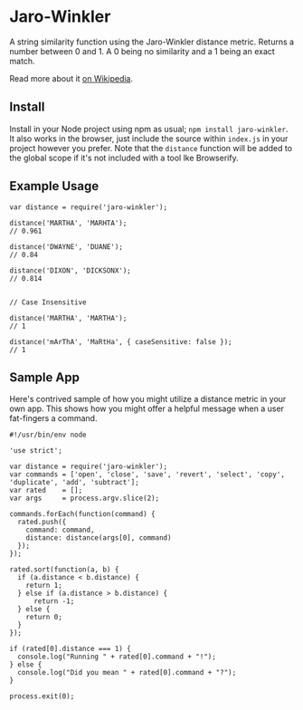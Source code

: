 # Jaro-Winkler

A string similarity function using the Jaro-Winkler distance metric. Returns a
number between 0 and 1. A 0 being no similarity and a 1 being an exact match.

Read more about it [on Wikipedia](http://en.wikipedia.org/wiki/Jaro–Winkler_distance).

## Install

Install in your Node project using npm as usual; `npm install jaro-winkler`. It
also works in the browser, just include the source within `index.js` in your
project however you prefer. Note that the `distance` function will be added to
the global scope if it's not included with a tool lke Browserify.

## Example Usage

```
var distance = require('jaro-winkler');

distance('MARTHA', 'MARHTA');
// 0.961

distance('DWAYNE', 'DUANE');
// 0.84

distance('DIXON', 'DICKSONX');
// 0.814


// Case Insensitive

distance('MARTHA', 'MARTHA');
// 1

distance('mArThA', 'MaRtHa', { caseSensitive: false });
// 1
```

## Sample App

Here's contrived sample of how you might utilize a distance metric in your own
app. This shows how you might offer a helpful message when a user fat-fingers a
command.

```
#!/usr/bin/env node

'use strict';

var distance = require('jaro-winkler');
var commands = ['open', 'close', 'save', 'revert', 'select', 'copy', 'duplicate', 'add', 'subtract'];
var rated    = [];
var args     = process.argv.slice(2);

commands.forEach(function(command) {
  rated.push({
    command: command,
    distance: distance(args[0], command)
  });
});

rated.sort(function(a, b) {
  if (a.distance < b.distance) {
    return 1;
  } else if (a.distance > b.distance) {
      return -1;
  } else {
    return 0;
  }
});

if (rated[0].distance === 1) {
  console.log("Running " + rated[0].command + "!");
} else {
  console.log("Did you mean " + rated[0].command + "?");
}

process.exit(0);
```

